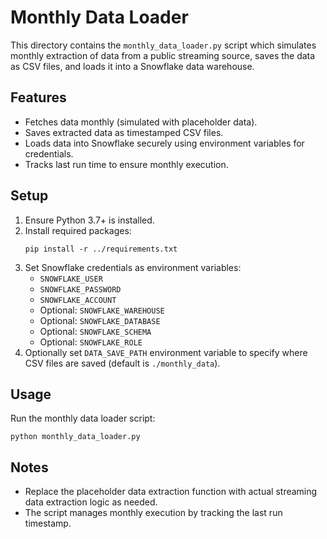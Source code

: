 # Monthly Data Loader

This directory contains the `monthly_data_loader.py` script which simulates monthly extraction of data from a public streaming source, saves the data as CSV files, and loads it into a Snowflake data warehouse.

## Features

- Fetches data monthly (simulated with placeholder data).
- Saves extracted data as timestamped CSV files.
- Loads data into Snowflake securely using environment variables for credentials.
- Tracks last run time to ensure monthly execution.

## Setup

1. Ensure Python 3.7+ is installed.
2. Install required packages:
   ```
   pip install -r ../requirements.txt
   ```
3. Set Snowflake credentials as environment variables:
   - `SNOWFLAKE_USER`
   - `SNOWFLAKE_PASSWORD`
   - `SNOWFLAKE_ACCOUNT`
   - Optional: `SNOWFLAKE_WAREHOUSE`
   - Optional: `SNOWFLAKE_DATABASE`
   - Optional: `SNOWFLAKE_SCHEMA`
   - Optional: `SNOWFLAKE_ROLE`
4. Optionally set `DATA_SAVE_PATH` environment variable to specify where CSV files are saved (default is `./monthly_data`).

## Usage

Run the monthly data loader script:
```
python monthly_data_loader.py
```

## Notes

- Replace the placeholder data extraction function with actual streaming data extraction logic as needed.
- The script manages monthly execution by tracking the last run timestamp.


